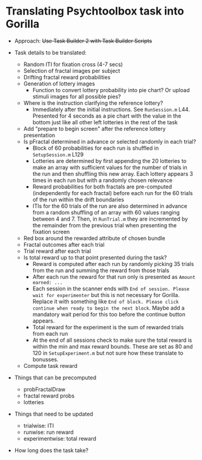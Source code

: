 # Translating Psychtoolbox task into Gorilla

- Approach: ~~Use Task Builder 2 with Task Builder Scripts~~  

- Task details to be translated:  
  - Random ITI for fixation cross (4-7 secs)  
  - Selection of fractal images per subject
  - Drifting fractal reward probabilities
  - Generation of lottery images
    - Function to convert lottery probability into pie chart? Or upload stimuli images for all possible pies?
  - Where is the instruction clarifying the reference lottery?
    - Immediately after the initial instructions. See `RunSession.m` L44. Presented for 4 seconds as a pie chart with the value in the bottom just like all other left lotteries in the rest of the task
  - Add "prepare to begin screen" after the reference lottery presentation
  - Is pFractal determined in advance or selected randomly in each trial?
    - Block of 60 probabilities for each run is shuffled in `SetupSession.m` L129
    - Lotteries are determined by first appending the 20 lotteries to make an array with sufficient values for the number of trials in the run and then shuffling this new array. Each lottery appears 3 times in each run but with a randomly chosen relevance
    - Reward probabilities for both fractals are pre-computed (independently for each fractal) before each run for the 60 trials of the run within the drift boundaries
    - ITIs for the 60 trials of the run are also determined in advance from a random shuffling of an array with 60 values ranging between 4 and 7. Then, in `RunTrial.m` they are incremented by the remainder from the previous trial when presenting the fixation screen
  - Red box around the rewarded attribute of chosen bundle
  - Fractal outcomes after each trial
  - Trial reward after each trial
  - Is total reward up to that point presented during the task?
    - Reward is computed after each run by randomly picking 35 trials from the run and summing the reward from those trials
    - After each run the reward for that run only is presented as `Amount earned: ...`
    - Each session in the scanner ends with `End of session. Please wait for experimenter` but this is not necessary for Gorilla. Replace it with something like `End of block. Please click continue when ready to begin the next block`. Maybe add a mandatory wait period for this too before the continue button appears.
    - Total reward for the experiment is the sum of rewarded trials from each run
    - At the end of all sessions check to make sure the total reward is within the min and max reward bounds. These are set as 80 and 120 in `SetupExperiment.m` but not sure how these translate to bonusses.
  - Compute task reward

- Things that can be precomputed  
  - probFractalDraw
  - fractal reward probs
  - lotteries

- Things that need to be updated   
  - trialwise: ITI  
  - runwise: run reward  
  - experimentwise: total reward  

- How long does the task take?
